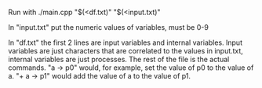 Run with ./main.cpp "$(<df.txt)" "$(<input.txt)"

In "input.txt" put the numeric values of variables, must be 0-9

In "df.txt" the first 2 lines are input variables and internal variables. Input variables are just characters that are correlated to the values in input.txt, internal variables are just processes. The rest of the file is the actual commands. 
"a -> p0" would, for example, set the value of p0 to the value of a. 
"+ a -> p1" would add the value of a to the value of p1.

